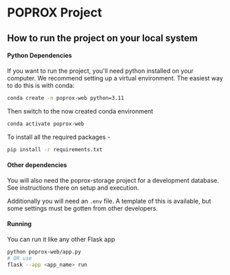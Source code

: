 # POPROX Project

## How to run the project on your local system

#### Python Dependencies

If you want to run the project, you'll need python installed on your computer. We recommend setting up a virtual environment. The easiest way to do this is with conda:

```bash
conda create -n poprox-web python=3.11
```

Then switch to the now created conda environment

```bash
conda activate poprox-web
```

To install all the required packages -

```bash
pip install -r requirements.txt
```

#### Other dependencies

You will also need the poprox-storage project for a development database. See instructions there on setup and execution.

Additionally you will need an `.env` file. A template of this is available, but some settings must be gotten from other developers.

#### Running
You can run it like any other Flask app
```bash
python poprox-web/app.py
# OR use
flask --app <app_name> run
```
